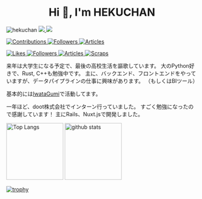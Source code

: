 <h1 align="center">Hi 👋, I'm HEKUCHAN</h1>

<p align="left">
  <!-- Profile view counter -->
  <img src="https://komarev.com/ghpvc/?username=hekuchan&label=Profile%20views&color=0e75b6&style=for-the-badge" alt="hekuchan" />

  <!-- X Badge -->
  <a href="http://twitter.com/Heitor_Hirose">
    <img src="https://img.shields.io/badge/Heitor%20Hirose-000000?style=for-the-badge&logo=x&logoColor=white" />
  </a>

  <!-- My Homepage -->
  <a href="https://hekuta.net/">
    <img src="https://img.shields.io/badge/HOMEPAGE-000000?style=for-the-badge&logo=About.me&logoColor=white">
  </a>
</p>
<!-- Qiita -->
<p align="left">
  <a href="https://qiita.com/koki_develop">
    <img src="https://badgen.org/img/qiita/hekuta/contributions?style=for-the-badge" alt="Contributions" />
  </a>
  <a href="https://qiita.com/koki_develop">
    <img src="https://badgen.org/img/qiita/hekuta/followers?style=for-the-badge" alt="Followers" />
  </a>
  <a href="https://qiita.com/koki_develop">
    <img src="https://badgen.org/img/qiita/hekuta/articles?style=for-the-badge" alt="Articles" />
  </a>
</p>

<!-- Zenn -->
<p align="left">
  <a href="https://zenn.dev/hekuchandao">
    <img src="https://badgen.org/img/zenn/hekuchandao/likes?style=for-the-badge" alt="Likes" />
  </a>
  <a href="https://zenn.dev/hekuchandao">
    <img src="https://badgen.org/img/zenn/hekuchandao/followers?style=for-the-badge" alt="Followers" />
  </a>
  <a href="https://zenn.dev/hekuchandao">
    <img src="https://badgen.org/img/zenn/hekuchandao/articles?style=for-the-badge" alt="Articles" />
  </a>
  <a href="https://zenn.dev/hekuchandao?tab=scraps">
    <img src="https://badgen.org/img/zenn/hekuchandao/scraps?style=for-the-badge" alt="Scraps" />
  </a>
</p>

来年は大学生になる予定で、最後の高校生活を謳歌しています。
大のPython好きで、Rust, C++も勉強中です。
主に、バックエンド、フロントエンドをやっていますが、データパイプラインの仕事に興味があります。
（もしくはBIツール）

基本的には[IwataGumi](https://github.com/IwataGumi)で活動してます。

一年ほど、doot株式会社でインターン行っていました。
すごく勉強になったので感謝しています！
主にRails、Nuxt.jsで開発しました。

<p align="left"> 
  <img alt="Top Langs" height="150px" src="https://github-readme-stats.vercel.app/api/top-langs/?username=HEKUCHAN&layout=compact&show_icons=true" />
  <img alt="github stats" height="150px" src="https://github-readme-stats.vercel.app/api?username=HEKUCHAN" />
</p>

[![trophy](https://github-profile-trophy.vercel.app/?username=HEKUCHAN&no-frame=true)](https://github.com/HEKUCHAN/)
